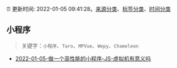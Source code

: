 :alarm_clock: 更新时间: 2022-01-05 09:41:28。[来源分类](../README.md)、[标签分类](../TAGS.md)、[时间分类](../TIMELINE.md)

## 小程序


> 关键字：`小程序`、`Taro`、`MPVue`、`Wepy`、`Chameleon`



- [2022-01-05-做一个高性能的小程序-JS-虚拟机有意义吗](https://www.v2ex.com/t/826364) 